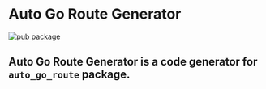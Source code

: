 # Auto Go Route Generator

[![pub package](https://img.shields.io/pub/v/auto_go_route.svg)](https://pub.dev/packages/auto_go_route)

## Auto Go Route Generator is a code generator for `auto_go_route` package.
